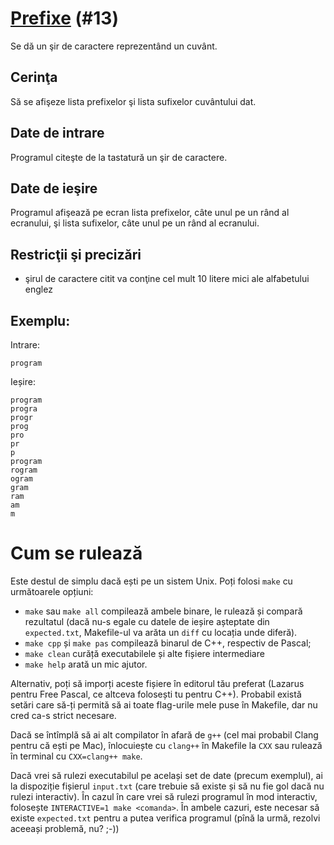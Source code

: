# [Prefixe](https://www.pbinfo.ro/probleme/13) (#13)
Se dă un şir de caractere reprezentând un cuvânt.

## Cerinţa
Să se afişeze lista prefixelor şi lista sufixelor cuvântului dat.

## Date de intrare
Programul citeşte de la tastatură un şir de caractere.

## Date de ieşire
Programul afişează pe ecran lista prefixelor, câte unul pe un rând al ecranului,
şi lista sufixelor, câte unul pe un rând al ecranului.

## Restricţii şi precizări
- şirul de caractere citit va conţine cel mult 10 litere mici ale alfabetului englez

## Exemplu:
Intrare:
```
program
```
Ieșire:
```
program
progra
progr
prog
pro
pr
p
program
rogram
ogram
gram
ram
am
m
```

# Cum se rulează
Este destul de simplu dacă ești pe un sistem Unix. Poți folosi `make` cu
următoarele opțiuni:
- `make` sau `make all` compilează ambele binare, le rulează și compară
  rezultatul (dacă nu-s egale cu datele de ieșire așteptate din `expected.txt`,
  Makefile-ul va arăta un `diff` cu locația unde diferă).
- `make cpp` și `make pas` compilează binarul de C++, respectiv de Pascal;
- `make clean` curăță executabilele și alte fișiere intermediare
- `make help` arată un mic ajutor.

Alternativ, poți să imporți aceste fișiere în editorul tău preferat (Lazarus
pentru Free Pascal, ce altceva folosești tu pentru C++). Probabil există setări
care să-ți permită să ai toate flag-urile mele puse în Makefile, dar nu cred
ca-s strict necesare.

Dacă se întîmplă să ai alt compilator în afară de `g++` (cel mai probabil Clang
pentru că ești pe Mac), înlocuiește cu `clang++` în Makefile la `CXX` sau
rulează în terminal cu `CXX=clang++ make`.

Dacă vrei să rulezi executabilul pe același set de date (precum exemplul), ai la
dispoziție fișierul `input.txt` (care trebuie să existe și să nu fie gol dacă nu
rulezi interactiv). În cazul în care vrei să rulezi programul în mod interactiv,
folosește `INTERACTIVE=1 make <comanda>`. În ambele cazuri, este necesar să
existe `expected.txt` pentru a putea verifica programul (pînă la urmă, rezolvi
aceeași problemă, nu? ;-))